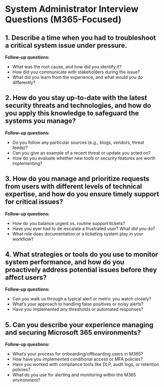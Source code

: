 # System Administrator Interview Questions (M365-Focused)

## 1. Describe a time when you had to troubleshoot a critical system issue under pressure.  
**Follow-up questions:**
- What was the root cause, and how did you identify it?
- How did you communicate with stakeholders during the issue?
- What did you learn from the experience, and what would you do differently?

## 2. How do you stay up-to-date with the latest security threats and technologies, and how do you apply this knowledge to safeguard the systems you manage?  
**Follow-up questions:**
- Do you follow any particular sources (e.g., blogs, vendors, threat feeds)?
- Can you give an example of a recent threat or update you acted on?
- How do you evaluate whether new tools or security features are worth implementing?

## 3. How do you manage and prioritize requests from users with different levels of technical expertise, and how do you ensure timely support for critical issues?  
**Follow-up questions:**
- How do you balance urgent vs. routine support tickets?
- Have you ever had to de-escalate a frustrated user? What did you do?
- What role does documentation or a ticketing system play in your workflow?

## 4. What strategies or tools do you use to monitor system performance, and how do you proactively address potential issues before they affect users?  
**Follow-up questions:**
- Can you walk us through a typical alert or metric you watch closely?
- What’s your approach to handling false positives or noisy alerts?
- Have you implemented any thresholds or automated responses?

## 5. Can you describe your experience managing and securing Microsoft 365 environments?  
**Follow-up questions:**
- What’s your process for onboarding/offboarding users in M365?
- How have you implemented conditional access or MFA policies?
- Have you worked with compliance tools like DLP, audit logs, or retention policies?
- What do you use for alerting and monitoring within the M365 environment?
